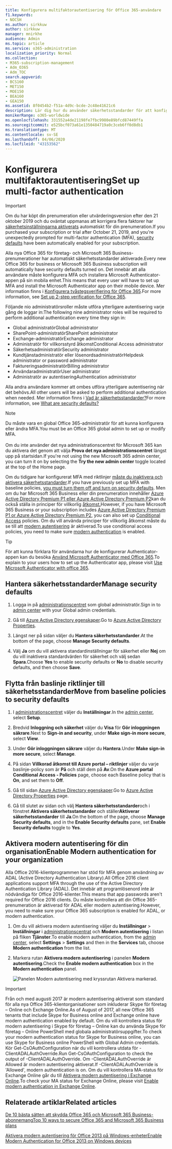 ```yaml
---
title: Konfigurera multifaktorautentisering för Office 365-användare
f1.keywords:
- NOCSH
ms.author: sirkkuw
author: sirkkuw
manager: mnirkhe
audience: Admin
ms.topic: article
ms.service: o365-administration
localization_priority: Normal
ms.collection:
- M365-subscription-management
- Adm_O365
- Adm_TOC
search.appverid:
- BCS160
- MET150
- MOE150
- BEA160
- GEA150
ms.assetid: 8f0454b2-f51a-4d9c-bcde-2c48e41621c6
description: Lär dig hur du använder säkerhetsstandarder för att konfigurera multifaktorautentisering för Office 365-användare.
monikerRange: o365-worldwide
ms.openlocfilehash: 331552a4de21198fe7fbc9980e89bfcd87449ffa
ms.sourcegitcommit: e525bcf073a61e1350484719a0c3ceb6ff0d8db1
ms.translationtype: MT
ms.contentlocale: sv-SE
ms.lasthandoff: 04/06/2020
ms.locfileid: "43153562"
---
```

# <a name="set-up-multi-factor-authentication"></a><span data-ttu-id="554f9-103">Konfigurera multifaktorautentisering</span><span class="sxs-lookup"><span data-stu-id="554f9-103">Set up multi-factor authentication</span></span>
  
> [!IMPORTANT]
> <span data-ttu-id="554f9-104">Om du har köpt din prenumeration eller utvärderingsversion efter den 21 oktober 2019 och du oväntat uppmanas att korrigera flera faktorer har [säkerhetsinställningarna aktiverats](https://docs.microsoft.com/azure/active-directory/fundamentals/concept-fundamentals-security-defaults) automatiskt för din prenumeration.</span><span class="sxs-lookup"><span data-stu-id="554f9-104">If you purchased your subscription or trial after October 21, 2019, and you're unexpectedly prompted for multi-factor authentication (MFA), [security defaults](https://docs.microsoft.com/azure/active-directory/fundamentals/concept-fundamentals-security-defaults) have been automatically enabled for your subscription.</span></span>

<span data-ttu-id="554f9-105">Alla nya Office 365 för företag- och Microsoft 365 Business-prenumerationer har automatiskt säkerhetsstandarder aktiverade.</span><span class="sxs-lookup"><span data-stu-id="554f9-105">Every new Office 365 for business or Microsoft 365 Business subscription will automatically have security defaults turned on.</span></span> <span data-ttu-id="554f9-106">Det innebär att alla användare måste konfigurera MFA och installera Microsoft Authenticator-appen på sin mobila enhet.</span><span class="sxs-lookup"><span data-stu-id="554f9-106">This means that every user will have to set up MFA and install the Microsoft Authenticator app on their mobile device.</span></span> <span data-ttu-id="554f9-107">Mer information finns i [Konfigurera tvåstegsverifiering för Office 365](https://support.office.com/article/ace1d096-61e5-449b-a875-58eb3d74de14).</span><span class="sxs-lookup"><span data-stu-id="554f9-107">For more information, see [Set up 2-step verification for Office 365](https://support.office.com/article/ace1d096-61e5-449b-a875-58eb3d74de14).</span></span>  

<span data-ttu-id="554f9-108">Följande nio administratörsroller måste utföra ytterligare autentisering varje gång de loggar in:</span><span class="sxs-lookup"><span data-stu-id="554f9-108">The following nine administrator roles will be required to perform additional authentication every time they sign in:</span></span>
- <span data-ttu-id="554f9-109">Global administratör</span><span class="sxs-lookup"><span data-stu-id="554f9-109">Global administrator</span></span>
- <span data-ttu-id="554f9-110">SharePoint-administratör</span><span class="sxs-lookup"><span data-stu-id="554f9-110">SharePoint administrator</span></span>
- <span data-ttu-id="554f9-111">Exchange-administratör</span><span class="sxs-lookup"><span data-stu-id="554f9-111">Exchange administrator</span></span>
- <span data-ttu-id="554f9-112">Administratör för villkorsstyrd åtkomst</span><span class="sxs-lookup"><span data-stu-id="554f9-112">Conditional Access administrator</span></span>
- <span data-ttu-id="554f9-113">Säkerhetsadministratör</span><span class="sxs-lookup"><span data-stu-id="554f9-113">Security administrator</span></span>
- <span data-ttu-id="554f9-114">Kundtjänstadministratör eller lösenordsadministratör</span><span class="sxs-lookup"><span data-stu-id="554f9-114">Helpdesk administrator or password administrator</span></span>
- <span data-ttu-id="554f9-115">Faktureringsadministratör</span><span class="sxs-lookup"><span data-stu-id="554f9-115">Billing administrator</span></span>
- <span data-ttu-id="554f9-116">Användaradministratör</span><span class="sxs-lookup"><span data-stu-id="554f9-116">User administrator</span></span>
- <span data-ttu-id="554f9-117">Administratör av autentisering</span><span class="sxs-lookup"><span data-stu-id="554f9-117">Authentication administrator</span></span>

<span data-ttu-id="554f9-118">Alla andra användare kommer att ombes utföra ytterligare autentisering när det behövs.</span><span class="sxs-lookup"><span data-stu-id="554f9-118">All other users will be asked to perform additional authentication when needed.</span></span> <span data-ttu-id="554f9-119">Mer information finns i [Vad är säkerhetsstandarder?](https://docs.microsoft.com/azure/active-directory/fundamentals/concept-fundamentals-security-defaults)</span><span class="sxs-lookup"><span data-stu-id="554f9-119">For more information, see [What are security defaults?](https://docs.microsoft.com/azure/active-directory/fundamentals/concept-fundamentals-security-defaults)</span></span>

> [!NOTE]
> <span data-ttu-id="554f9-120">Du måste vara en global Office 365-administratör för att kunna konfigurera eller ändra MFA.</span><span class="sxs-lookup"><span data-stu-id="554f9-120">You must be an Office 365 global admin to set up or modify MFA.</span></span> <br><br>
> <span data-ttu-id="554f9-121">Om du inte använder det nya administrationscentret för Microsoft 365 kan du aktivera det genom att välja **Prova det nya administrationscentret** längst upp på startsidan.</span><span class="sxs-lookup"><span data-stu-id="554f9-121">If you're not using the new Microsoft 365 admin center, you can turn it on by selecting the **Try the new admin center** toggle located at the top of the Home page.</span></span>

<span data-ttu-id="554f9-122">Om du tidigare har konfigurerat MFA med riktlinjer [måste du inaktivera och aktivera säkerhetsstandarder](#move-from-baseline-policies-to-security-defaults).</span><span class="sxs-lookup"><span data-stu-id="554f9-122">If you have previously set up MFA with baseline policies, [you must turn them off and turn on security defaults](#move-from-baseline-policies-to-security-defaults).</span></span> <span data-ttu-id="554f9-123">Men om du har Microsoft 365 Business eller din prenumeration innehåller [Azure Active Directory Premium P1 eller Azure Active Directory Premium P2](https://azure.microsoft.com/pricing/details/active-directory/)kan du också ställa in principer för villkorlig [åtkomst.](https://docs.microsoft.com/azure/active-directory/conditional-access/overview)</span><span class="sxs-lookup"><span data-stu-id="554f9-123">However, if you have Microsoft 365 Business or your subscription includes [Azure Active Directory Premium P1 or Azure Active Directory Premium P2](https://azure.microsoft.com/pricing/details/active-directory/), you can also set up [Conditional Access](https://docs.microsoft.com/azure/active-directory/conditional-access/overview) policies.</span></span> <span data-ttu-id="554f9-124">Om du vill använda principer för villkorlig åtkomst måste du se till att [modern autentisering](#enable-modern-authentication-for-your-organization) är aktiverad.</span><span class="sxs-lookup"><span data-stu-id="554f9-124">To use conditional access policies, you need to make sure [modern authentication](#enable-modern-authentication-for-your-organization) is enabled.</span></span>

> [!TIP]
> <span data-ttu-id="554f9-125">För att kunna förklara för användarna hur de konfigurerar Authenticator-appen kan du besöka [Använd Microsoft Authenticator med Office 365](https://support.office.com/article/use-microsoft-authenticator-with-office-365-1412611f-ad8d-43ab-807c-7965e5155411?ui=en-US&rs=en-US&ad=US#ID0EAADAAA=_Step_1).</span><span class="sxs-lookup"><span data-stu-id="554f9-125">To explain to your users how to set up the Authenticator app, please visit [Use Microsoft Authenticator with office 365](https://support.office.com/article/use-microsoft-authenticator-with-office-365-1412611f-ad8d-43ab-807c-7965e5155411?ui=en-US&rs=en-US&ad=US#ID0EAADAAA=_Step_1).</span></span>

## <a name="manage-security-defaults"></a><span data-ttu-id="554f9-126">Hantera säkerhetsstandarder</span><span class="sxs-lookup"><span data-stu-id="554f9-126">Manage security defaults</span></span>

1. <span data-ttu-id="554f9-127">Logga in på [administrationscentret](https://go.microsoft.com/fwlink/p/?linkid=834822) som global administratör.</span><span class="sxs-lookup"><span data-stu-id="554f9-127">Sign in to [admin center](https://go.microsoft.com/fwlink/p/?linkid=834822) with your Global admin credentials.</span></span>
2. <span data-ttu-id="554f9-128">Gå till [Azure Active Directory egenskaper](https://portal.azure.com/#blade/Microsoft_AAD_IAM/ActiveDirectoryMenuBlade/Properties).</span><span class="sxs-lookup"><span data-stu-id="554f9-128">Go to [Azure Active Directory Properties](https://portal.azure.com/#blade/Microsoft_AAD_IAM/ActiveDirectoryMenuBlade/Properties).</span></span>

3. <span data-ttu-id="554f9-129">Längst ner på sidan väljer du **Hantera säkerhetsstandarder**.</span><span class="sxs-lookup"><span data-stu-id="554f9-129">At the bottom of the page, choose **Manage Security defaults**.</span></span>
4. <span data-ttu-id="554f9-130">Välj **Ja** om du vill aktivera standardinställningar för säkerhet eller **Nej** om du vill inaktivera standardvärden för säkerhet och välj sedan **Spara**.</span><span class="sxs-lookup"><span data-stu-id="554f9-130">Choose **Yes** to enable security defaults or **No** to disable security defaults, and then choose **Save**.</span></span>

## <a name="move-from-baseline-policies-to-security-defaults"></a><span data-ttu-id="554f9-131">Flytta från baslinje riktlinjer till säkerhetsstandarder</span><span class="sxs-lookup"><span data-stu-id="554f9-131">Move from baseline policies to security defaults</span></span>

1. <span data-ttu-id="554f9-132">I [administrationscentret](https://go.microsoft.com/fwlink/p/?linkid=834822) väljer du **Inställningar**.</span><span class="sxs-lookup"><span data-stu-id="554f9-132">In the [admin center](https://go.microsoft.com/fwlink/p/?linkid=834822), select **Setup**.</span></span>

2. <span data-ttu-id="554f9-133">Bredvid **Inloggning och säkerhet** väljer du **Visa** för **Gör inloggningen säkrare**.</span><span class="sxs-lookup"><span data-stu-id="554f9-133">Next to **Sign-in and security**, under **Make sign-in more secure**, select **View**.</span></span>

3. <span data-ttu-id="554f9-134">Under **Gör inloggningen säkrare** väljer du **Hantera**.</span><span class="sxs-lookup"><span data-stu-id="554f9-134">Under **Make sign-in more secure**, select **Manage**.</span></span> 

4. <span data-ttu-id="554f9-135">På sidan **Villkorad åtkomst till Azure portal – riktlinjer** väljer du varje baslinje-policy som är **På** och ställ dem på **Av**.</span><span class="sxs-lookup"><span data-stu-id="554f9-135">On the **Azure portal Conditional Access - Policies** page,  choose each Baseline policy that is **On**, and set them to **Off**.</span></span>
5. <span data-ttu-id="554f9-136">Gå till sidan [Azure Active Directory egenskaper](https://portal.azure.com/#blade/Microsoft_AAD_IAM/ActiveDirectoryMenuBlade/Properties).</span><span class="sxs-lookup"><span data-stu-id="554f9-136">Go to [Azure Active Directory Properties](https://portal.azure.com/#blade/Microsoft_AAD_IAM/ActiveDirectoryMenuBlade/Properties) page.</span></span>
6. <span data-ttu-id="554f9-137">Gå till slutet av sidan och välj **Hantera säkerhetsstandarder**och i fönstret **Aktivera säkerhetsstandarder** och ställer**Aktiverar säkerhetsstandarder** till **Ja**.</span><span class="sxs-lookup"><span data-stu-id="554f9-137">On the bottom of the page, choose **Manage Security defaults**, and in the **Enable Security defaults** pane, set **Enable Security defaults** toggle to **Yes**.</span></span> 

## <a name="enable-modern-authentication-for-your-organization"></a><span data-ttu-id="554f9-138">Aktivera modern autentisering för din organisation</span><span class="sxs-lookup"><span data-stu-id="554f9-138">Enable Modern authentication for your organization</span></span>

<span data-ttu-id="554f9-139">Alla Office 2016-klientprogrammen har stöd för MFA genom användning av ADAL (Active Directory Authentication Library).</span><span class="sxs-lookup"><span data-stu-id="554f9-139">All Office 2016 client applications support MFA through the use of the Active Directory Authentication Library (ADAL).</span></span> <span data-ttu-id="554f9-140">Det innebär att programlösenord inte är nödvändiga för Office 2016-klienter.</span><span class="sxs-lookup"><span data-stu-id="554f9-140">This means that app passwords aren't required for Office 2016 clients.</span></span> <span data-ttu-id="554f9-141">Du måste kontrollera att din Office 365-prenumeration är aktiverad för ADAL eller modern autentisering.</span><span class="sxs-lookup"><span data-stu-id="554f9-141">However, you need to make sure your Office 365 subscription is enabled for ADAL, or modern authentication.</span></span>

1. <span data-ttu-id="554f9-142">Om du vill aktivera modern autentisering väljer du **Inställningar** \> **Inställningar** i [administrationscentrat](https://go.microsoft.com/fwlink/p/?linkid=834822) och **Modern autentisering** i listan på fliken **Tjänster**.</span><span class="sxs-lookup"><span data-stu-id="554f9-142">To enable modern authentication, from the [admin center](https://go.microsoft.com/fwlink/p/?linkid=834822), select **Settings** \> **Settings** and then in the **Services** tab, choose **Modern authentication** from the list.</span></span>

2. <span data-ttu-id="554f9-143">Markera rutan **Aktivera modern autentisering** i panelen **Modern autentisering**.</span><span class="sxs-lookup"><span data-stu-id="554f9-143">Check the **Enable modern authentication** box in the **Modern authentication** panel.</span></span> 

    ![Panelen Modern autentisering med kryssrutan Aktivera markerad.](../../media/enablemodernauth.png)
    
> [!IMPORTANT]
> <span data-ttu-id="554f9-145">Från och med augusti 2017 är modern autentisering aktiverat som standard för alla nya Office 365-klientorganisationer som inkluderar Skype för företag – Online och Exchange Online.</span><span class="sxs-lookup"><span data-stu-id="554f9-145">As of August of 2017, all new Office 365 tenants that include Skype for Business online and Exchange online have modern authentication enabled by default.</span></span> <span data-ttu-id="554f9-146">Om du vill kontrollera status för modern autentisering i Skype för företag – Online kan du använda Skype för företag – Online PowerShell med globala administratörsuppgifter.</span><span class="sxs-lookup"><span data-stu-id="554f9-146">To check your modern authentication status for Skype for Business online, you can use Skype for Business online PowerShell with Global Admin credentials.</span></span> <span data-ttu-id="554f9-147">Kör Get-CsOAuthConfiguration när du vill kontrollera utdata för -ClientADALAuthOverride.</span><span class="sxs-lookup"><span data-stu-id="554f9-147">Run Get-CsOAuthConfiguration to check the output of -ClientADALAuthOverride.</span></span> <span data-ttu-id="554f9-148">Om -ClientADALAuthOverride är Allowed är modern autentisering aktiverat.</span><span class="sxs-lookup"><span data-stu-id="554f9-148">If -ClientADALAuthOverride is 'Allowed', modern authentication is on.</span></span>
<span data-ttu-id="554f9-149">Om du vill kontrollera MA-status för Exchange Online går du till [Aktivera modern autentisering i Exchange Online](https://docs.microsoft.com/exchange/clients-and-mobile-in-exchange-online/enable-or-disable-modern-authentication-in-exchange-online).</span><span class="sxs-lookup"><span data-stu-id="554f9-149">To check your MA status for Exchange Online, please visit [Enable modern authentication in Exchange Online](https://docs.microsoft.com/exchange/clients-and-mobile-in-exchange-online/enable-or-disable-modern-authentication-in-exchange-online).</span></span>

## <a name="related-articles"></a><span data-ttu-id="554f9-150">Relaterade artiklar</span><span class="sxs-lookup"><span data-stu-id="554f9-150">Related articles</span></span>

[<span data-ttu-id="554f9-151">De 10 bästa sätten att skydda Office 365 och Microsoft 365 Business-abonnemang</span><span class="sxs-lookup"><span data-stu-id="554f9-151">Top 10 ways to secure Office 365 and Microsoft 365 Business plans</span></span>](secure-your-business-data.md)

[<span data-ttu-id="554f9-152">Aktivera modern autentisering för Office 2013 på Windows-enheter</span><span class="sxs-lookup"><span data-stu-id="554f9-152">Enable Modern Authentication for Office 2013 on Windows devices</span></span>](enable-modern-authentication.md)
